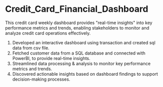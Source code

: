 # Credit_Card_Financial_Dashboard
This credit card weekly dashboard provides "real-time insights" into key performance metrics and trends, enabling stakeholders to monitor and analyze credit card operations effectively.

1. Developed an interactive dashboard using transaction and created sql data from csv file.
2. Fetched customer data from a SQL database and connected with PowerBI, to provide real-time insights.
3. Streamlined data processing & analysis to monitor key performance metrics and trends.
4. Discovered actionable insights based on dashboard findings to support decision-making processes.
